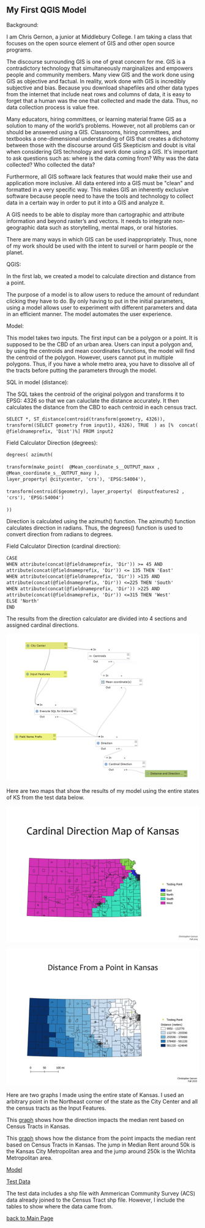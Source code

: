 ## My First QGIS Model

Background: 

I am Chris Gernon, a junior at Middlebury College. I am taking a class that focuses on the open source element of GIS and other open source programs.

The discourse surrounding GIS is one of great concern for me. GIS is a contradictory technology that simultaneously marginalizes and empowers people and community members. Many view GIS and the work done using GIS as objective and factual. In reality, work done with GIS is incredibly subjective and bias. Because you download shapefiles and other data types from the internet that include neat rows and columns of data, it is easy to forget that a human was the one that collected and made the data. Thus, no data collection process is value free.

Many educators, hiring committees, or learning material frame GIS as a solution to many of the world’s problems. However, not all problems can or should be answered using a GIS. Classrooms, hiring committees, and textbooks a one-dimensional understanding of GIS that creates a dichotomy between those with the discourse around GIS Skepticism and doubt is vital when considering GIS technology and work done using a GIS. It's important to ask questions such as: where is the data coming from? Why was the data collected? Who collected the data?

Furthermore, all GIS software lack features that would make their use and application more inclusive. All data entered into a GIS must be "clean" and formatted in a very specific way. This makes GIS an inherently exclusive software because people need to have the tools and technology to collect data in a certain way in order to put it into a GIS and analyze it.

A GIS needs to be able to display more than cartographic and attribute information and beyond raster’s and vectors. It needs to integrate non-geographic data such as storytelling, mental maps, or oral histories.

There are many ways in which GIS can be used inappropriately. Thus, none of my work should be used with the intent to surveil or harm people or the planet.

QGIS:

In the first lab, we created a model to calculate direction and distance from a point.

The purpose of a model is to allow users to reduce the amount of redundant clicking they have to do. By only having to put in the initial parameters, using a model allows user to experiment with different parameters and data in an efficient manner. The model automates the user experience.

Model:

This model takes two inputs. The first input can be a polygon or a point. It is supposed to be the CBD of an urban area. Users can input a polygon and, by using the centroids and mean coordinates functions, the model will find the centroid of the polygon. However, users cannot put in multiple polygons. Thus, if you have a whole metro area, you have to dissolve all of the tracts before putting the parameters through the model.

SQL in model (distance):

The SQL takes the centroid of the original polygon and transforms it to EPSG: 4326 so that we can caluclate the distance accurately. It then calculates the distance from the CBD to each centroid in each census tract.
```
SELECT *, ST_distance(centroid(transform(geometry, 4326)), transform((SELECT geometry from input1), 4326), TRUE  ) as [%  concat( @fieldnameprefix, 'Dist')%] FROM input2
```

Field Calculator Direction (degrees):

```
degrees( azimuth(  

transform(make_point(  @Mean_coordinate_s__OUTPUT_maxx , @Mean_coordinate_s__OUTPUT_maxy ), 
layer_property( @citycenter, 'crs'), 'EPSG:54004'),

transform(centroid($geometry), layer_property(  @inputfeatures2 ,  'crs'), 'EPSG:54004')

))
```

Direction is calculated using the azimuth() function. The azimuth() function calculates direction in radians. Thus, the degrees() function is used to convert direction from radians to degrees.

Field Calculator Direction (cardinal direction):
```
CASE
WHEN attribute(concat(@fieldnameprefix, 'Dir')) >= 45 AND  attribute(concat(@fieldnameprefix, 'Dir')) <= 135 THEN 'East' 
WHEN attribute(concat(@fieldnameprefix, 'Dir')) >135 AND attribute(concat(@fieldnameprefix, 'Dir')) <=225 THEN 'South'
WHEN attribute(concat(@fieldnameprefix, 'Dir')) >225 AND attribute(concat(@fieldnameprefix, 'Dir')) <=315 THEN 'West'
ELSE 'North'
END

```
The results from the direction calculator are divided into 4 sections and assigned cardinal directions. 

![Model](Model.PNG)

Here are two maps that show the results of my model using the entire states of KS from the test data below.

![Cardinal Direction](./Cardinal_direction_map.png)

![Distance Map](./Distance_map.png)

Here are two graphs I made using the entire state of Kansas. I used an arbitrary point in the Northeast corner of the state as the City Center and all the census tracts as the Input Features. 

This [graph](./dir_plot.html) shows how the direction impacts the median rent based on Census Tracts in Kansas.

This [graph](./dist_plot.html) shows how the distance from the point impacts the median rent based on Census Tracts in Kansas. The jump in Median Rent around 50k is the Kansas City Metropolitan area and the jump around 250k is the Wichita Metropolitan area.

[Model](./Distance_from_point_final.model3)

[Test Data](./Model_test_data.gpkg)

The test data includes a shp file with Ammerican Community Survey (ACS) data already joined to the Census Tract shp file. However, I include the tables to show where the data came from. 

[back to Main Page](chriskgernon.github.io/index.md)
